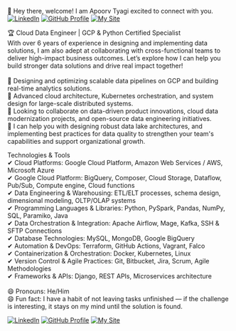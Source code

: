 👋 Hey there, welcome! I am Apoorv Tyagi excited to connect with you. <a href="https://www.linkedin.com/in/myselfapoorvtyagi" target="_blank"> <img src="https://img.shields.io/badge/LinkedIn--d9534f?style=for-the-badge&logo=linkedin&logoColor=white" alt="LinkedIn"/></a>  <a href="https://www.github.com/myselfapoorvtyagi" target="_blank"> <img src="https://img.shields.io/badge/GitHub-006400?style=for-the-badge&logo=linkedin&logoColor=white" alt="GitHub Profile"/></a>  <a href="https://myselfapoorvtyagi.github.io/" target="_blank"> <img src="https://img.shields.io/badge/MySite-blue?style=for-the-badge&logo=linkedin&logoColor=white" alt="My Site"/></a><br>

🏆 Cloud Data Engineer | GCP & Python Certified Specialist <br>
With over 6 years of experience in designing and implementing data solutions, I am also adept at collaborating with cross-functional teams to deliver high-impact business outcomes. Let’s explore how I can help you build stronger data solutions and drive real impact together!<br>
<br>
🌱 Designing and optimizing scalable data pipelines on GCP and building real-time analytics solutions.<br>
🔭 Advanced cloud architecture, Kubernetes orchestration, and system design for large-scale distributed systems.<br>
👯 Looking to collaborate on data-driven product innovations, cloud data modernization projects, and open-source data engineering initiatives.<br>
💬 I can help you with designing robust data lake architectures, and implementing best practices for data quality to strengthen your team's capabilities and support organizational growth.<br>

Technologies & Tools<br>
✔ Cloud Platforms: Google Cloud Platform, Amazon Web Services / AWS, Microsoft Azure<br>
✔ Google Cloud Platform: BigQuery, Composer, Cloud Storage, Dataflow, Pub/Sub, Compute engine, Cloud functions<br>
✔ Data Engineering & Warehousing: ETL/ELT processes, schema design, dimensional modeling, OLTP/OLAP systems<br>
✔ Programming Languages & Libraries: Python, PySpark, Pandas, NumPy, SQL, Paramiko, Java<br>
✔ Data Orchestration & Integration: Apache Airflow, Mage, Kafka, SSH & SFTP Connections<br>
✔ Database Technologies: MySQL, MongoDB, Google BigQuery<br>
✔ Automation & DevOps: Terraform, GitHub Actions, Vagrant, Falco<br>
✔ Containerization & Orchestration: Docker, Kubernetes, Linux<br>
✔ Version Control & Agile Practices: Git, Bitbucket, Jira, Scrum, Agile Methodologies<br>
✔ Frameworks & APIs: Django, REST APIs, Microservices architecture<br>
<br>
😄 Pronouns: He/Him<br>
😄 Fun fact: I have a habit of not leaving tasks unfinished — if the challenge is interesting, it stays on my mind until the solution is found.

<a href="https://www.linkedin.com/in/myselfapoorvtyagi" target="_blank"> <img src="https://img.shields.io/badge/LinkedIn--d9534f?style=for-the-badge&logo=linkedin&logoColor=white" alt="LinkedIn"/></a>  <a href="https://www.github.com/myselfapoorvtyagi" target="_blank"> <img src="https://img.shields.io/badge/GitHub-006400?style=for-the-badge&logo=linkedin&logoColor=white" alt="GitHub Profile"/></a>  <a href="https://myselfapoorvtyagi.github.io/" target="_blank"> <img src="https://img.shields.io/badge/MySite-blue?style=for-the-badge&logo=linkedin&logoColor=white" alt="My Site"/></a>
<br>
